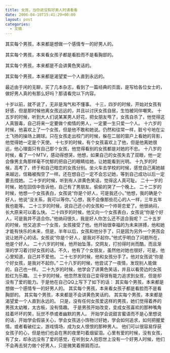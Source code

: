 ```yaml
---
title: 女孩，当你说没有好男人时请看看
date: 2006-04-10T15:41:29+00:00
layout: post
categories:
  - 文摘
---
```


其实每个男孩，本来都是想做一个感情专一的好男人的。

其实每个男孩，本来看女孩子都是看脸而不是看胸部的。

其实每个男孩，本来都是不会讲黄色笑话的。

其实每个男孩，本来都是渴望爱一个人直到永远的。

最近由于闲的无聊，买了几本杂志，看到了一篇经典的页面，是写给各位女士的，做好男人真的有那么好吗？那请看完以下内容。

十岁以前，就不说了，无非是淘气和不懂事。
十三，四岁的时候，开始对女孩有好感，但是那时候他离女孩远远的，并且以讨厌女孩自居，生怕被同伴嘲笑。
十五岁的时候，听到大人们说某某男人好花，把女朋友甩了，女孩自杀了，他觉得这人真狠毒，自己将来一定要做个痴情的男人，一定要一生只爱一个人。
十六岁的时候，他喜欢上了一个女孩，但是他不敢和她说。仍然和往常一样，脏兮兮地在尘土飞扬的操场上踢球。只在女孩走出校门的时候，躲在二层的窗户上看她的背影，他觉得她一定是个天使。
十七岁的时候，有个女孩喜欢上了他，但是他离她很远，他心理面只有自己那个女孩，他觉得看别的女孩都是对她的不忠。
十八岁的时候，看了一个MTV，感动得想哭，他想，如果自己的女孩失去了双眼，他一定会像男主角那样毫不忧郁的把自己的眼睛给她，让她能看到光明。
十九岁的时候，高考了，终于和自己暗恋的女孩分别。坐火车去学校的时候，感觉自己离她越来越远，信箱被掏空了一样。还在想自己一定不会忘记她，等到自己成功以后一定要去找她。
二十岁的时候，听到有人讲黄色笑话，觉得这人真可耻。
二十一岁的时候，她在回信中告诉他，自己有了男朋友。偷偷的哭了一个晚上。
二十二岁的时候，他想一个女孩表白，女孩说“你是个好人，可是我还小。”他想，我的确是个好人，他说“没关系，我可以等你。”心想，我不会像那些花心的人一样，三年五年我也能等。
二十三岁的时候，说自己还小的女孩和一个帅哥恋爱了。他很纳闷，长大原来可以着么快。
二十四岁的时候，他又向一个女孩表白，女孩说“你是个好人，可是我并不适合你。”他纳闷很久，我是好人你怎么还不适合我呢？
二十五岁的时候，他又追求一个女孩，女孩接受了他。他开始很幸福的为未来拼搏，他和她才能有快乐的未来，但是，半年以后，女孩和他分手了，只是因为另外一个男孩会说让她开心的话。女孩说“你是个好人，是我对不起你。”他式乎明白了问题所在，他是个好人。
二十六岁的时候，他开始坠落，交网友，打扮得时尚而酷，而且渐渐的学习着讨好女孩的话。不久，他有了个女朋友，虽然他对她也很好，可是，他心里知道，自己并不爱他。
二十七岁的时候，他和女孩分手了。他对女孩说“你是个好女孩，是我对不起你。”
二十八岁的时候，他尝试了一夜情，发现别人能做的，自己也一样。
二十九岁的时候，他学会了讲黄色笑话，并且以看旁边的女孩脸红为乐趣。
三十岁的时候，他忽然发现自己变得很有能力追求到女孩，但是却没有了爱的能力。于是他在自己QQ上写下了如下的话：
其实每个男孩，本来都是想做一个感情专一的好男人的。
其实每个男孩，本来看女孩子都是看脸而不是看胸部的。
其实每个男孩，本来都是不会讲黄色笑话的。
其实每个男孩，本来都是渴望爱一个人直到永远的。
只是，没有任何女孩爱这样的男孩，她们觉得着养的男孩太幼稚，太古板，没有情趣。
于是男孩开始改变，变成女孩喜欢的那种嘴角挂着坏坏的笑，玩世不恭或者幽默的男人。
开始学会说甜言蜜语而不是心里想说的话，开始学会假装关心，学会女孩送小饰物讨好她，学会如何追求，如何把握爱情。或者看破红尘，游戏情场，成为女人恨恨的那种男人。
他们可以很容易俘获女孩子的心，但是他们也会在黑的夜里叼着烟留泪。心里有爱的时候，没有女孩，有了女，却永远没有了爱的感觉，在听到女人抱怨世上没有一个好男人时候，他们不会再去努力做个好男人，只是微笑着擦肩而过。
